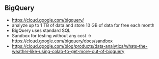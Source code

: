 ## BigQuery
* https://cloud.google.com/bigquery/
* analyze up to 1 TB of data and store 10 GB of data for free each month
* BigQuery uses standard SQL
* Sandbox for testing without any cost -> https://cloud.google.com/bigquery/docs/sandbox
* https://cloud.google.com/blog/products/data-analytics/whats-the-weather-like-using-colab-to-get-more-out-of-bigquery